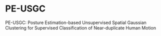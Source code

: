 # PE-USGC
PE-USGC: Posture Estimation-based Unsupervised Spatial Gaussian Clustering for Supervised Classification of Near-duplicate Human Motion
